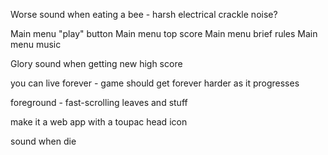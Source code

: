 Worse sound when eating a bee - harsh electrical crackle noise?

Main menu "play" button
Main menu top score
Main menu brief rules
Main menu music


Glory sound when getting new high score

you can live forever - game should get forever harder as it progresses

foreground - fast-scrolling leaves and stuff

make it a web app
  with a toupac head icon

sound when die